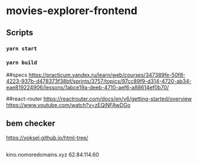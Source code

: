 # movies-explorer-frontend


## Scripts
### `yarn start`
### `yarn build`

##specs
https://practicum.yandex.ru/learn/web/courses/347389fe-50f8-4223-937b-d478373f38bf/sprints/3757/topics/97cc89f9-d314-4720-ab34-eae819224906/lessons/1abce19a-deeb-4710-aef6-a88614ef0b70/


##react-router
https://reactrouter.com/docs/en/v6/getting-started/overview
https://www.youtube.com/watch?v=zEQiNFAwDGo


## bem checker
https://yoksel.github.io/html-tree/


##
kino.nomoredomains.xyz
62.84.114.60